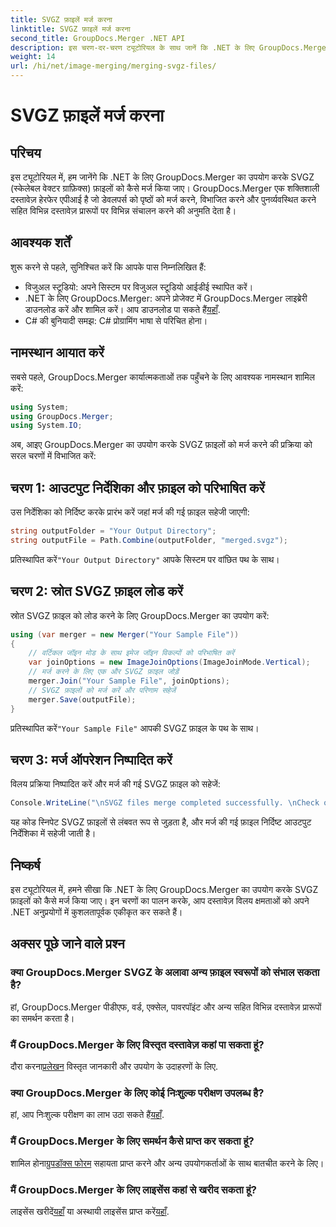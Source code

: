 ```yaml
---
title: SVGZ फ़ाइलें मर्ज करना
linktitle: SVGZ फ़ाइलें मर्ज करना
second_title: GroupDocs.Merger .NET API
description: इस चरण-दर-चरण ट्यूटोरियल के साथ जानें कि .NET के लिए GroupDocs.Merger का उपयोग करके SVGZ फ़ाइलों को कैसे मर्ज किया जाए। अपने दस्तावेज़ हेरफेर कौशल को बढ़ाएँ।
weight: 14
url: /hi/net/image-merging/merging-svgz-files/
---
```


# SVGZ फ़ाइलें मर्ज करना

## परिचय
इस ट्यूटोरियल में, हम जानेंगे कि .NET के लिए GroupDocs.Merger का उपयोग करके SVGZ (स्केलेबल वेक्टर ग्राफ़िक्स) फ़ाइलों को कैसे मर्ज किया जाए। GroupDocs.Merger एक शक्तिशाली दस्तावेज़ हेरफेर एपीआई है जो डेवलपर्स को पृष्ठों को मर्ज करने, विभाजित करने और पुनर्व्यवस्थित करने सहित विभिन्न दस्तावेज़ प्रारूपों पर विभिन्न संचालन करने की अनुमति देता है।
## आवश्यक शर्तें
शुरू करने से पहले, सुनिश्चित करें कि आपके पास निम्नलिखित हैं:
- विजुअल स्टूडियो: अपने सिस्टम पर विजुअल स्टूडियो आईडीई स्थापित करें।
-  .NET के लिए GroupDocs.Merger: अपने प्रोजेक्ट में GroupDocs.Merger लाइब्रेरी डाउनलोड करें और शामिल करें। आप डाउनलोड पा सकते हैं[यहाँ](https://releases.groupdocs.com/merger/net/).
- C# की बुनियादी समझ: C# प्रोग्रामिंग भाषा से परिचित होना।

## नामस्थान आयात करें
सबसे पहले, GroupDocs.Merger कार्यात्मकताओं तक पहुँचने के लिए आवश्यक नामस्थान शामिल करें:
```csharp
using System; 
using GroupDocs.Merger;
using System.IO;
```

अब, आइए GroupDocs.Merger का उपयोग करके SVGZ फ़ाइलों को मर्ज करने की प्रक्रिया को सरल चरणों में विभाजित करें:
## चरण 1: आउटपुट निर्देशिका और फ़ाइल को परिभाषित करें
उस निर्देशिका को निर्दिष्ट करके प्रारंभ करें जहां मर्ज की गई फ़ाइल सहेजी जाएगी:
```csharp
string outputFolder = "Your Output Directory";
string outputFile = Path.Combine(outputFolder, "merged.svgz");
```
 प्रतिस्थापित करें`"Your Output Directory"` आपके सिस्टम पर वांछित पथ के साथ।
## चरण 2: स्रोत SVGZ फ़ाइल लोड करें
स्रोत SVGZ फ़ाइल को लोड करने के लिए GroupDocs.Merger का उपयोग करें:
```csharp
using (var merger = new Merger("Your Sample File"))
{
    // वर्टिकल जॉइन मोड के साथ इमेज जॉइन विकल्पों को परिभाषित करें
    var joinOptions = new ImageJoinOptions(ImageJoinMode.Vertical);
    // मर्ज करने के लिए एक और SVGZ फ़ाइल जोड़ें
    merger.Join("Your Sample File", joinOptions);
    // SVGZ फ़ाइलों को मर्ज करें और परिणाम सहेजें
    merger.Save(outputFile);
}
```
 प्रतिस्थापित करें`"Your Sample File"` आपकी SVGZ फ़ाइल के पथ के साथ।
## चरण 3: मर्ज ऑपरेशन निष्पादित करें
विलय प्रक्रिया निष्पादित करें और मर्ज की गई SVGZ फ़ाइल को सहेजें:
```csharp
Console.WriteLine("\nSVGZ files merge completed successfully. \nCheck output in {0}", outputFolder);
```
यह कोड स्निपेट SVGZ फ़ाइलों से लंबवत रूप से जुड़ता है, और मर्ज की गई फ़ाइल निर्दिष्ट आउटपुट निर्देशिका में सहेजी जाती है।

## निष्कर्ष
इस ट्यूटोरियल में, हमने सीखा कि .NET के लिए GroupDocs.Merger का उपयोग करके SVGZ फ़ाइलों को कैसे मर्ज किया जाए। इन चरणों का पालन करके, आप दस्तावेज़ विलय क्षमताओं को अपने .NET अनुप्रयोगों में कुशलतापूर्वक एकीकृत कर सकते हैं।

## अक्सर पूछे जाने वाले प्रश्न
### क्या GroupDocs.Merger SVGZ के अलावा अन्य फ़ाइल स्वरूपों को संभाल सकता है?
हां, GroupDocs.Merger पीडीएफ, वर्ड, एक्सेल, पावरपॉइंट और अन्य सहित विभिन्न दस्तावेज़ प्रारूपों का समर्थन करता है।
### मैं GroupDocs.Merger के लिए विस्तृत दस्तावेज़ कहां पा सकता हूं?
 दौरा करना[प्रलेखन](https://tutorials.groupdocs.com/merger/net/) विस्तृत जानकारी और उपयोग के उदाहरणों के लिए.
### क्या GroupDocs.Merger के लिए कोई निःशुल्क परीक्षण उपलब्ध है?
 हां, आप निःशुल्क परीक्षण का लाभ उठा सकते हैं[यहाँ](https://releases.groupdocs.com/).
### मैं GroupDocs.Merger के लिए समर्थन कैसे प्राप्त कर सकता हूं?
 शामिल होना[ग्रुपडॉक्स फोरम](https://forum.groupdocs.com/c/merger/32) सहायता प्राप्त करने और अन्य उपयोगकर्ताओं के साथ बातचीत करने के लिए।
### मैं GroupDocs.Merger के लिए लाइसेंस कहां से खरीद सकता हूं?
 लाइसेंस खरीदें[यहाँ](https://purchase.groupdocs.com/buy) या अस्थायी लाइसेंस प्राप्त करें[यहाँ](https://purchase.groupdocs.com/temporary-license/).
